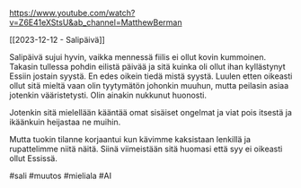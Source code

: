 https://www.youtube.com/watch?v=Z6E41eXStsU&ab_channel=MatthewBerman

[[2023-12-12 - Salipäivä]]

Salipäivä sujui hyvin, vaikka mennessä fiilis ei ollut kovin kummoinen. 
Takasin tullessa pohdin eilistä päivää ja sitä kuinka oli ollut ihan kyllästynyt Essiin jostain syystä. En edes oikein tiedä mistä syystä. Luulen etten oikeasti ollut sitä mieltä vaan olin tyytymätön johonkin muuhun, mutta peilasin asiaa jotenkin vääristetysti. Olin ainakin nukkunut huonosti. 

Jotenkin sitä mielellään kääntää omat sisäiset ongelmat ja viat pois itsestä ja ikäänkuin heijastaa ne muihin.

Mutta tuokin tilanne korjaantui kun kävimme kaksistaan lenkillä ja rupattelimme niitä näitä. Siinä viimeistään sitä huomasi että syy ei oikeasti ollut Essissä.

#sali #muutos #mieliala #AI